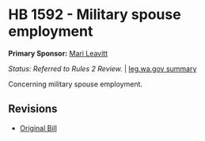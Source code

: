 # HB 1592 - Military spouse employment
**Primary Sponsor:** [Mari Leavitt](/person/leg/leavitt_ma.md)

*Status: Referred to Rules 2 Review.* | [leg.wa.gov summary](https://app.leg.wa.gov/billsummary?BillNumber=1592&Year=2021)

Concerning military spouse employment.

## Revisions
* [Original Bill](1/)